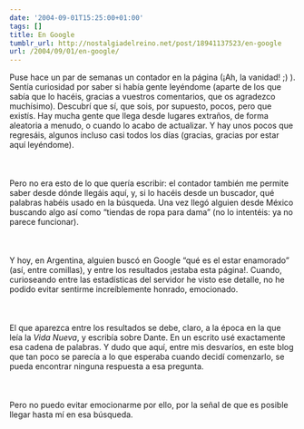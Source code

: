```yaml
---
date: '2004-09-01T15:25:00+01:00'
tags: []
title: En Google
tumblr_url: http://nostalgiadelreino.net/post/18941137523/en-google
url: /2004/09/01/en-google/
---
```


<p>Puse hace un par de semanas un contador en la página (¡Ah, la vanidad! ;) ). Sentía curiosidad por saber si había gente leyéndome (aparte de los que sabía que lo hacéis, gracias a vuestros comentarios, que os agradezco muchísimo). Descubrí que sí, que sois, por supuesto, pocos, pero que existís. Hay mucha gente que llega desde lugares extraños, de forma aleatoria a menudo, o cuando lo acabo de actualizar. Y hay unos pocos que regresáis, algunos incluso casi todos los días (gracias, gracias por estar aquí leyéndome).<br/><br/><br/><br/>Pero no era esto de lo que quería escribir: el contador también me permite saber desde dónde llegáis aquí, y, si lo hacéis desde un buscador, qué palabras habéis usado en la búsqueda. Una vez llegó alguien desde México buscando algo así como &ldquo;tiendas de ropa para dama&rdquo; (no lo intentéis: ya no parece funcionar).<br/><br/><br/><br/>Y hoy, en Argentina, alguien buscó en Google &ldquo;qué es el estar enamorado&rdquo; (así, entre comillas), y entre los resultados ¡estaba esta página!. Cuando, curioseando entre las estadísticas del servidor he visto ese detalle, no he podido evitar sentirme increíblemente honrado, emocionado. <br/><br/><br/><br/>El que aparezca entre los resultados se debe, claro, a la época en la que leía la <em>Vida Nueva</em>, y escribía sobre Dante. En un escrito usé exactamente esa cadena de palabras. Y dudo que aquí, entre mis desvaríos, en este blog que tan poco se parecía a lo que esperaba cuando decidí comenzarlo, se pueda encontrar ninguna respuesta a esa pregunta.<br/><br/><br/><br/>Pero no puedo evitar emocionarme por ello, por la señal de que es posible llegar hasta mí en esa búsqueda.</p><div class="blogger-post-footer"><img width="1" height="1" src="https://blogger.googleusercontent.com/tracker/1180118427259117074-3729181838237052683?l=nostalgiadelreino.blogspot.com" alt=""/></div>